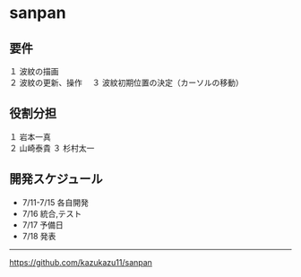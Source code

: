 # sanpan  

## 要件  
１ 波紋の描画   
２ 波紋の更新、操作　
３ 波紋初期位置の決定（カーソルの移動） 
  
## 役割分担  
１ 岩本一真    
２ 山崎泰貴
３ 杉村太一   
  
## 開発スケジュール  
* 7/11-7/15  各自開発  
* 7/16  統合,テスト  
* 7/17  予備日
* 7/18  発表
  
***
<https://github.com/kazukazu11/sanpan>
